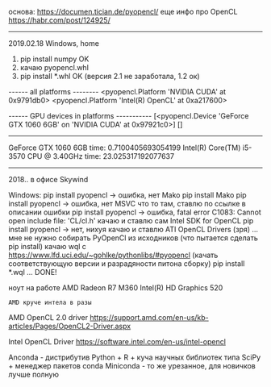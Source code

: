 основа: https://documen.tician.de/pyopencl/
еще	инфо про OpenCL https://habr.com/post/124925/


----------------------------------------
2019.02.18
Windows, home

1. pip install numpy					OK
2. качаю pyopencl.whl
3. pip install *.whl					OK	(версия 2.1 не заработала, 1.2 ок)


------ all platforms --------
<pyopencl.Platform 'NVIDIA CUDA' at 0x9791db0>
<pyopencl.Platform 'Intel(R) OpenCL' at 0xa217600>

------ GPU devices in platforms -----------
[<pyopencl.Device 'GeForce GTX 1060 6GB' on 'NVIDIA CUDA' at 0x97921c0>]
[]

-----------------------------------
GeForce GTX 1060 6GB  time:  0.7100405693054199
Intel(R) Core(TM) i5-3570 CPU @ 3.40GHz  time:  23.025317192077637




----------------------------------------
2018.. в офисе Skywind

Windows:
pip install pyopencl
	-> ошибка, нет Mako
pip install Mako
pip install pyopencl
	-> ошибка, нет MSVC что то там, 
	ставлю по ссылке в описании ошибки
pip install pyopencl
	-> ошибка, fatal error C1083: Cannot open include file: 'CL/cl.h'
	качаю и ставлю сам Intel SDK for OpenCL
	pip install pyopencl
-> нет, нихуя
	качаю и ставлю ATI OpenCL Drivers (зря)
...
мне не нужно собирать PyOpenCl из исходников (что пытается сделать pip install)
качаю wql с https://www.lfd.uci.edu/~gohlke/pythonlibs/#pyopencl (качать соответствующую версии и разрадяности питона сборку)
pip install *.wql
...
DONE!


ноут на работе
	AMD Radeon R7 M360
	Intel(R) HD Graphics 520

	AMD круче интела в разы

AMD OpenCL 2.0 driver
https://support.amd.com/en-us/kb-articles/Pages/OpenCL2-Driver.aspx

Intel OpenCL Driver
https://software.intel.com/en-us/intel-opencl


Anconda - дистрибутив Python + R + куча научных библиотек типа SciPy + менеджер пакетов conda
Miniconda - то же урезанное, для новичков лучше полную